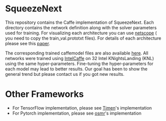 # SqueezeNext

This repository contains the Caffe implementation of SqueezeNext.
Each directory contains the network definition along with the solver parameters used for
training. For visualizing each architecture you can use [netscope](http://ethereon.github.io/netscope/#/editor) ( you need to copy the train_val.prototxt files).
For details of each architecture please see this [paper](https://arxiv.org/abs/1803.10615).


The corresponding trained caffemodel files are also available [here](https://www.dropbox.com/sh/jpijswazbwk8opf/AADtPJdnEnFRMpkdD5qZdjTUa?dl=0).
All
networks were trained using [IntelCaffe](https://github.com/intelcaffe/caffe/)
on 32 Intel KNightsLanding (KNL) using the same hyper-parameters.  Fine-tuning
the hyper-parameters for each model may lead to better results. Our goal has been
to show the general trend but please contact us if you got new results.


# Other Frameworks
- For TensorFlow implementation, please see [Timen](https://github.com/Timen/squeezenext-tensorflow)'s implementation
- For Pytorch implementation, please see [osmr](https://github.com/osmr/imgclsmob)'s implementation
